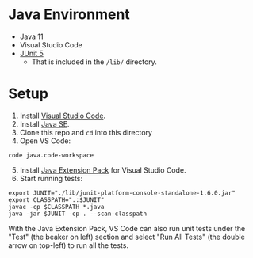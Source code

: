 # Java Environment

- Java 11
- Visual Studio Code
- [JUnit 5](https://junit.org/junit5/docs/current/user-guide/)
  - That is included in the `/lib/` directory.

# Setup

1. Install [Visual Studio Code](https://code.visualstudio.com/).
2. Install [Java SE](https://www.oracle.com/technetwork/java/javase/downloads/index.html).
3. Clone this repo and `cd` into this directory
4. Open VS Code:
```
code java.code-workspace
```
5. Install [Java Extension Pack](https://marketplace.visualstudio.com/items?itemName=vscjava.vscode-java-pack) for Visual Studio Code.
6. Start running tests:
```
export JUNIT="./lib/junit-platform-console-standalone-1.6.0.jar"
export CLASSPATH=".:$JUNIT"
javac -cp $CLASSPATH *.java
java -jar $JUNIT -cp . --scan-classpath
```

With the Java Extension Pack, VS Code can also run unit tests under the "Test" (the beaker on left) section and select "Run All Tests" (the double arrow on top-left) to run all the tests.
